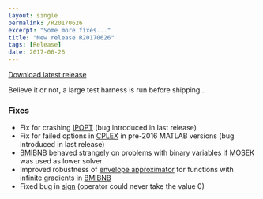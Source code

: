 ```yaml
---
layout: single
permalink: /R20170626
excerpt: "Some more fixes..."
title: "New release R20170626"
tags: [Release]
date: 2017-06-26
---
```


[Download latest release](/download)

Believe it or not, a large test harness is run before shipping...

### Fixes

* Fix for crashing [IPOPT](/solver/ipopt) (bug introduced in last release)
* Fix for failed options in [CPLEX](/solver/cplex) in pre-2016 MATLAB versions (bug introduced in last release)
* [BMIBNB](/solver/bmibnb) behaved strangely on problems with binary variables if [MOSEK](/solver/mosek) was used as lower solver
* Improved robustness of [envelope approximator](/tutorial/envelopesinbmibnb) for functions with infinite gradients in [BMIBNB](/solver/bmibnb)
* Fixed bug in [sign](/command/sign) (operator could never take the value 0)


